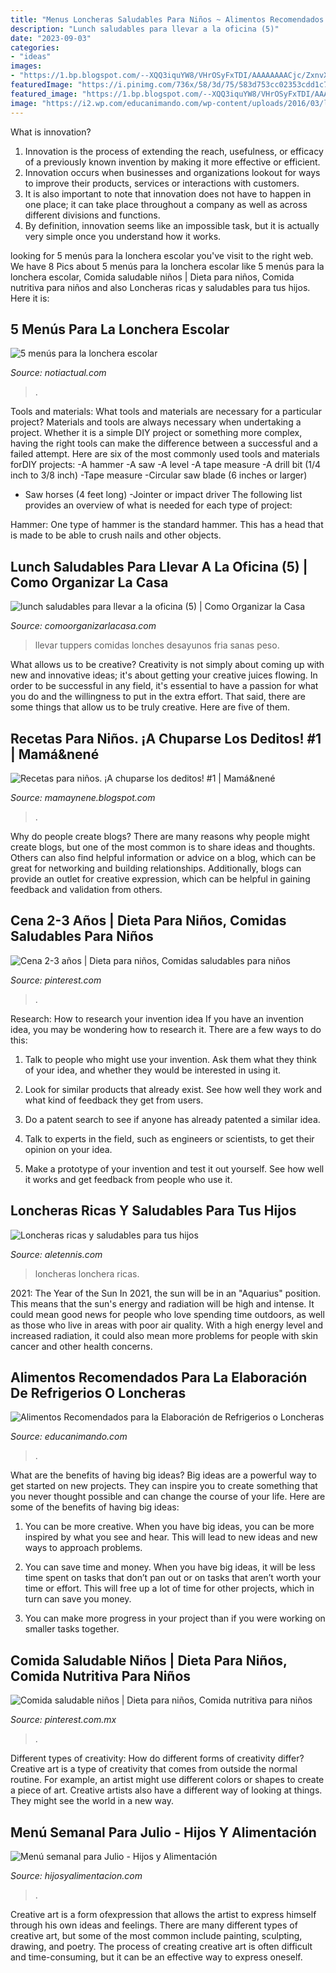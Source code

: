 ```yaml
---
title: "Menus Loncheras Saludables Para Niños ~ Alimentos Recomendados Para La Elaboración De Refrigerios O Loncheras"
description: "Lunch saludables para llevar a la oficina (5)"
date: "2023-09-03"
categories:
- "ideas"
images:
- "https://1.bp.blogspot.com/--XQQ3iquYW8/VHrOSyFxTDI/AAAAAAAACjc/ZxnvXMC0xFo/s1600/PRESENTACION%2BRECETAS%2BPARA%2BNIÑOS%2B1.png"
featuredImage: "https://i.pinimg.com/736x/58/3d/75/583d753cc02353cdd1c70808e12801f8--ideas-para-baby-meals.jpg"
featured_image: "https://1.bp.blogspot.com/--XQQ3iquYW8/VHrOSyFxTDI/AAAAAAAACjc/ZxnvXMC0xFo/s1600/PRESENTACION%2BRECETAS%2BPARA%2BNIÑOS%2B1.png"
image: "https://i2.wp.com/educanimando.com/wp-content/uploads/2016/03/lonchera-martes02.png"
---
```



What is innovation?
1. Innovation is the process of extending the reach, usefulness, or efficacy of a previously known invention by making it more effective or efficient.
2. Innovation occurs when businesses and organizations lookout for ways to improve their products, services or interactions with customers.
3. It is also important to note that innovation does not have to happen in one place; it can take place throughout a company as well as across different divisions and functions.
4. By definition, innovation seems like an impossible task, but it is actually very simple once you understand how it works.

	

		
looking for 5 menús para la lonchera escolar you've visit to the right web. We have 8 Pics about 5 menús para la lonchera escolar like 5 menús para la lonchera escolar, Comida saludable niños | Dieta para niños, Comida nutritiva para niños and also Loncheras ricas y saludables para tus hijos. Here it is:
		
    
## 5 Menús Para La Lonchera Escolar

<img loading=lazy src="http://www.notiactual.com/wp-content/uploads/2017/09/TELEMMGLPICT000007663375-xlarge_trans_NvBQzQNjv4BqrpfQw2hJyG_yckwxPAr0go9KzD8cVu9iguqnaKUswZA.jpeg" onerror="this.onerror=null;this.src='https://tse2.mm.bing.net/th?id=OIP.SvwMy0tJhamJI-09ulovWgHaEn&amp;pid=15.1';" alt="5 menús para la lonchera escolar">

_Source: notiactual.com_

>. 

	

Tools and materials: What tools and materials are necessary for a particular project?
Materials and tools are always necessary when undertaking a project. Whether it is a simple DIY project or something more complex, having the right tools can make the difference between a successful and a failed attempt. Here are six of the most commonly used tools and materials forDIY projects:
-A hammer
-A saw
-A level
-A tape measure
-A drill bit (1/4 inch to 3/8 inch) 
-Tape measure 
-Circular saw blade (6 inches or larger) 
- Saw horses (4 feet long)  -Jointer or impact driver 
The following list provides an overview of what is needed for each type of project: 

Hammer: One type of hammer is the standard hammer. This has a head that is made to be able to crush nails and other objects.

    
## Lunch Saludables Para Llevar A La Oficina (5) | Como Organizar La Casa

<img loading=lazy src="https://comoorganizarlacasa.com/wp-content/uploads/2016/02/lunch-saludables-para-llevar-a-la-oficina-5.jpg" onerror="this.onerror=null;this.src='https://tse4.mm.bing.net/th?id=OIP.Qacgi14hIghOfXUmdvEKYAHaJo&amp;pid=15.1';" alt="lunch saludables para llevar a la oficina (5) | Como Organizar la Casa">

_Source: comoorganizarlacasa.com_

>llevar tuppers comidas lonches desayunos fria sanas peso. 

	

What allows us to be creative?
Creativity is not simply about coming up with new and innovative ideas; it's about getting your creative juices flowing. In order to be successful in any field, it's essential to have a passion for what you do and the willingness to put in the extra effort. That said, there are some things that allow us to be truly creative. Here are five of them.

    
## Recetas Para Niños. ¡A Chuparse Los Deditos! #1 | Mamá&amp;nené

<img loading=lazy src="https://1.bp.blogspot.com/--XQQ3iquYW8/VHrOSyFxTDI/AAAAAAAACjc/ZxnvXMC0xFo/s1600/PRESENTACION%2BRECETAS%2BPARA%2BNIÑOS%2B1.png" onerror="this.onerror=null;this.src='https://tse4.mm.bing.net/th?id=OIP.P2NLCuRXATP8Wjw7im2HbQHaFL&amp;pid=15.1';" alt="Recetas para niños. ¡A chuparse los deditos! #1 | Mamá&amp;nené">

_Source: mamaynene.blogspot.com_

>. 

	

Why do people create blogs?
There are many reasons why people might create blogs, but one of the most common is to share ideas and thoughts. Others can also find helpful information or advice on a blog, which can be great for networking and building relationships. Additionally, blogs can provide an outlet for creative expression, which can be helpful in gaining feedback and validation from others.

    
## Cena 2-3 Años | Dieta Para Niños, Comidas Saludables Para Niños

<img loading=lazy src="https://i.pinimg.com/736x/fa/92/c1/fa92c113a124614fdc15c862a25e81b0--baby-ideas-lunches.jpg" onerror="this.onerror=null;this.src='https://tse4.mm.bing.net/th?id=OIP.JTJNi17o1mXxZ-BMJxpqGAHaHa&amp;pid=15.1';" alt="Cena 2-3 años | Dieta para niños, Comidas saludables para niños">

_Source: pinterest.com_

>. 

	

Research: How to research your invention idea
If you have an invention idea, you may be wondering how to research it. There are a few ways to do this:
1. Talk to people who might use your invention. Ask them what they think of your idea, and whether they would be interested in using it.

2. Look for similar products that already exist. See how well they work and what kind of feedback they get from users.

3. Do a patent search to see if anyone has already patented a similar idea.

4. Talk to experts in the field, such as engineers or scientists, to get their opinion on your idea.

5. Make a prototype of your invention and test it out yourself. See how well it works and get feedback from people who use it.

    
## Loncheras Ricas Y Saludables Para Tus Hijos

<img loading=lazy src="https://static.wixstatic.com/media/b9918f_8f446d68fce14cfa866ffd796de2a5fa~mv2.jpg/v1/fill/w_781,h_435,al_c,q_90/b9918f_8f446d68fce14cfa866ffd796de2a5fa~mv2.jpg" onerror="this.onerror=null;this.src='https://tse3.mm.bing.net/th?id=OIP.j3xd2tuwozaLtUDtCGSXLAHaEI&amp;pid=15.1';" alt="Loncheras ricas y saludables para tus hijos">

_Source: aletennis.com_

>loncheras lonchera ricas. 

	

2021: The Year of the Sun
In 2021, the sun will be in an "Aquarius" position. This means that the sun's energy and radiation will be high and intense. It could mean good news for people who love spending time outdoors, as well as those who live in areas with poor air quality. With a high energy level and increased radiation, it could also mean more problems for people with skin cancer and other health concerns.

    
## Alimentos Recomendados Para La Elaboración De Refrigerios O Loncheras

<img loading=lazy src="https://i2.wp.com/educanimando.com/wp-content/uploads/2016/03/lonchera-martes02.png" onerror="this.onerror=null;this.src='https://tse4.mm.bing.net/th?id=OIP.0MnP27N15EgYxPg_oytlxgHaEJ&amp;pid=15.1';" alt="Alimentos Recomendados para la Elaboración de Refrigerios o Loncheras">

_Source: educanimando.com_

>. 

	

What are the benefits of having big ideas?
Big ideas are a powerful way to get started on new projects. They can inspire you to create something that you never thought possible and can change the course of your life. Here are some of the benefits of having big ideas:
1. You can be more creative. When you have big ideas, you can be more inspired by what you see and hear. This will lead to new ideas and new ways to approach problems.

2. You can save time and money. When you have big ideas, it will be less time spent on tasks that don’t pan out or on tasks that aren’t worth your time or effort. This will free up a lot of time for other projects, which in turn can save you money.

3. You can make more progress in your project than if you were working on smaller tasks together.

    
## Comida Saludable Niños | Dieta Para Niños, Comida Nutritiva Para Niños

<img loading=lazy src="https://i.pinimg.com/736x/58/3d/75/583d753cc02353cdd1c70808e12801f8--ideas-para-baby-meals.jpg" onerror="this.onerror=null;this.src='https://tse3.mm.bing.net/th?id=OIP.duVhVT3QZFP3ECDDqwB9BwHaHa&amp;pid=15.1';" alt="Comida saludable niños | Dieta para niños, Comida nutritiva para niños">

_Source: pinterest.com.mx_

>. 

	

Different types of creativity: How do different forms of creativity differ?
Creative art is a type of creativity that comes from outside the normal routine. For example, an artist might use different colors or shapes to create a piece of art. Creative artists also have a different way of looking at things. They might see the world in a new way.

    
## Menú Semanal Para Julio - Hijos Y Alimentación

<img loading=lazy src="https://i1.wp.com/www.hijosyalimentacion.com/wp-content/uploads/2014/06/Menu-semanal-para-Julio.png?fit=870%2C595&amp;ssl=1" onerror="this.onerror=null;this.src='https://tse3.mm.bing.net/th?id=OIP.qdQungQ4M8LAzwCuRzhD4wHaFE&amp;pid=15.1';" alt="Menú semanal para Julio - Hijos y Alimentación">

_Source: hijosyalimentacion.com_

>. 

	

Creative art is a form ofexpression that allows the artist to express himself through his own ideas and feelings. There are many different types of creative art, but some of the most common include painting, sculpting, drawing, and poetry. The process of creating creative art is often difficult and time-consuming, but it can be an effective way to express oneself.

